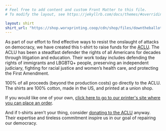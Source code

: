 ```yaml
---
# Feel free to add content and custom Front Matter to this file.
# To modify the layout, see https://jekyllrb.com/docs/themes/#overriding-theme-defaults

layout: shirt
shirt_url: "https://shop.worxprinting.coop/cdn/shop/files/downtheballot-01.png"
---
```

As part of our effort to find effective ways to resist the onslaught of attacks on democracy, we have created this t-shirt to raise funds for the [ACLU][aclu].
The ACLU has been a steadfast defender the rights of all Americans for decades through litigation and education. Their work today includes defending the rights of immigrants and LBGBTQ+ people, preserving an independent judiciary, fighting for racial justice and women’s health care, and protecting the First Amendment.

100% of all proceeds (beyond the production costs) go directly to the ACLU. The shirts are 100% cotton, made in the US, and printed at a union shop.

If you would like one of your own, [click here to go to our printer's site where you can place an order][order].

And if t-shirts aren’t your thing, consider [donating to the ACLU][aclu-donate] anyway. Their expertise and tireless commitment inspire us in our goal of repairing our democracy.

[aclu]: <https://aclu.org>
[aclu-donate]: <https://aclu.org/give/now>
[order]: <https://shop.worxprinting.coop/products/save-democracy-shirt?_pos=3&_sid=a77e0985f&_ss=r>
